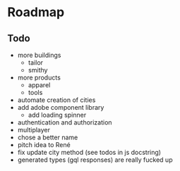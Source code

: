# Roadmap

## Todo

- more buildings
  - tailor
  - smithy
- more products
  - apparel
  - tools
- automate creation of cities
- add adobe component library
  - add loading spinner
- authentication and authorization
- multiplayer
- chose a better name
- pitch idea to René
- fix update city method (see todos in js docstring)
- generated types (gql responses) are really fucked up